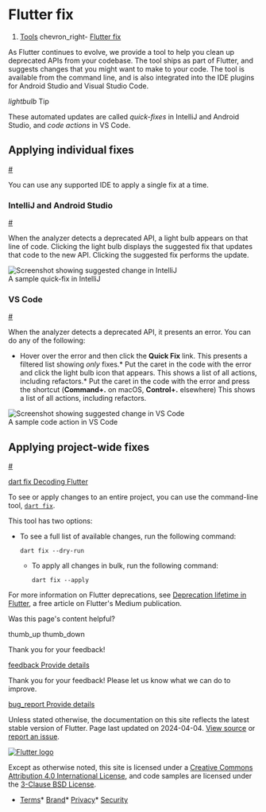 Flutter fix
===========

1. [Tools](/tools) chevron\_right- [Flutter fix](/tools/flutter-fix)

As Flutter continues to evolve, we provide a tool to help you clean up deprecated APIs from your codebase. The tool ships as part of Flutter, and suggests changes that you might want to make to your code. The tool is available from the command line, and is also integrated into the IDE plugins for Android Studio and Visual Studio Code.

*lightbulb* Tip

These automated updates are called *quick-fixes* in IntelliJ and Android Studio, and *code actions* in VS Code.

Applying individual fixes
-------------------------

[#](#applying-individual-fixes)

You can use any supported IDE to apply a single fix at a time.

### IntelliJ and Android Studio

[#](#intellij-and-android-studio)

When the analyzer detects a deprecated API, a light bulb appears on that line of code. Clicking the light bulb displays the suggested fix that updates that code to the new API. Clicking the suggested fix performs the update.

![Screenshot showing suggested change in IntelliJ](/assets/images/docs/development/tools/flutter-fix-suggestion-intellij.png)  
 A sample quick-fix in IntelliJ

### VS Code

[#](#vs-code)

When the analyzer detects a deprecated API, it presents an error. You can do any of the following:

* Hover over the error and then click the **Quick Fix** link. This presents a filtered list showing *only* fixes.* Put the caret in the code with the error and click the light bulb icon that appears. This shows a list of all actions, including refactors.* Put the caret in the code with the error and press the shortcut (**Command+.** on macOS, **Control+.** elsewhere) This shows a list of all actions, including refactors.

![Screenshot showing suggested change in VS Code](/assets/images/docs/development/tools/flutter-fix-suggestion-vscode.png)  
 A sample code action in VS Code

Applying project-wide fixes
---------------------------

[#](#applying-project-wide-fixes)

[dart fix Decoding Flutter](https://www.youtube.com/watch?v=OBIuSrg_Quo)

To see or apply changes to an entire project, you can use the command-line tool, [`dart fix`](https://dart.dev/tools/dart-fix).

This tool has two options:

* To see a full list of available changes, run the following command:

  ```
  dart fix --dry-run
  ```

  * To apply all changes in bulk, run the following command:

    ```
    dart fix --apply
    ```

For more information on Flutter deprecations, see [Deprecation lifetime in Flutter](https://blog.flutter.dev/deprecation-lifetime-in-flutter-e4d76ee738ad), a free article on Flutter's Medium publication.

Was this page's content helpful?

thumb\_up thumb\_down

Thank you for your feedback!

 [feedback Provide details](https://github.com/flutter/website/issues/new?template=1_page_issue.yml&&page-url=https://docs.flutter.dev/tools/flutter-fix/&page-source=https://github.com/flutter/website/tree/main/src/content/tools/flutter-fix.md)

Thank you for your feedback! Please let us know what we can do to improve.

 [bug\_report Provide details](https://github.com/flutter/website/issues/new?template=1_page_issue.yml&&page-url=https://docs.flutter.dev/tools/flutter-fix/&page-source=https://github.com/flutter/website/tree/main/src/content/tools/flutter-fix.md)

Unless stated otherwise, the documentation on this site reflects the latest stable version of Flutter. Page last updated on 2024-04-04. [View source](https://github.com/flutter/website/tree/main/src/content/tools/flutter-fix.md) or [report an issue](https://github.com/flutter/website/issues/new?template=1_page_issue.yml&&page-url=https://docs.flutter.dev/tools/flutter-fix/&page-source=https://github.com/flutter/website/tree/main/src/content/tools/flutter-fix.md "Report an issue with this page").

[![Flutter logo](/assets/images/branding/flutter/logo+text/horizontal/white.svg)](https://flutter.dev)

Except as otherwise noted, this site is licensed under a [Creative Commons Attribution 4.0 International License](https://creativecommons.org/licenses/by/4.0/), and code samples are licensed under the [3-Clause BSD License](https://opensource.org/licenses/BSD-3-Clause).

* [Terms](/tos "Terms of use")* [Brand](/brand "Brand usage guidelines")* [Privacy](https://policies.google.com/privacy "Privacy policy")* [Security](/security "Security philosophy and practices")

   